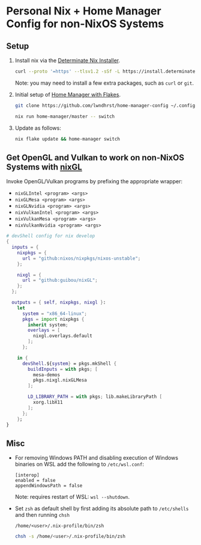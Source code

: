 # Personal Nix + Home Manager Config for non-NixOS Systems

## Setup

1. Install nix via the [Determinate Nix Installer](https://github.com/DeterminateSystems/nix-installer).
   ```sh
   curl --proto '=https' --tlsv1.2 -sSf -L https://install.determinate.systems/nix | sh -s -- install linux --init none
   ```
   Note: you may need to install a few extra packages, such as `curl` or `git`.

2. Initial setup of [Home Manager with Flakes](https://nix-community.github.io/home-manager/index.html#ch-nix-flakes).
   ```sh
   git clone https://github.com/lwndhrst/home-manager-config ~/.config/home-manager
   ```
   ```sh
   nix run home-manager/master -- switch
   ```

3. Update as follows:
   ```sh
   nix flake update && home-manager switch
   ```

## Get OpenGL and Vulkan to work on non-NixOS Systems with [nixGL](https://github.com/guibou/nixGL)

Invoke OpenGL/Vulkan programs by prefixing the appropriate wrapper:

- `nixGLIntel <program> <args>`
- `nixGLMesa <program> <args>`
- `nixGLNvidia <program> <args>`
- `nixVulkanIntel <program> <args>`
- `nixVulkanMesa <program> <args>`
- `nixVulkanNvidia <program> <args>`

```nix
# devShell config for nix develop
{
  inputs = {
    nixpkgs = {
      url = "github:nixos/nixpkgs/nixos-unstable";
    };

    nixgl = {
      url = "github:guibou/nixGL";
    };
  };

  outputs = { self, nixpkgs, nixgl }:
    let
      system = "x86_64-linux";
      pkgs = import nixpkgs {
        inherit system;
        overlays = [
          nixgl.overlays.default
        ];
      };

    in {
      devShell.${system} = pkgs.mkShell {
        buildInputs = with pkgs; [
          mesa-demos
          pkgs.nixgl.nixGLMesa
        ];

        LD_LIBRARY_PATH = with pkgs; lib.makeLibraryPath [
          xorg.libX11
        ];
      };
    };
}
```

## Misc

- For removing Windows PATH and disabling execution of Windows binaries on WSL add the following to `/etc/wsl.conf`:
   ```
   [interop]
   enabled = false
   appendWindowsPath = false
   ```
   Note: requires restart of WSL: `wsl --shutdown`.

- Set `zsh` as default shell by first adding its absolute path to `/etc/shells` and then running `chsh`
   ```
   /home/<user>/.nix-profile/bin/zsh
   ```
   ```sh
   chsh -s /home/<user>/.nix-profile/bin/zsh
   ```
